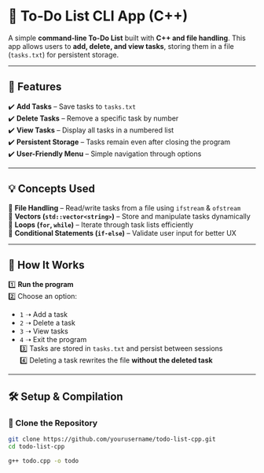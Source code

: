 # 📝 To-Do List CLI App (C++)
A simple **command-line To-Do List** built with **C++ and file handling**. This app allows users to **add, delete, and view tasks**, storing them in a file (`tasks.txt`) for persistent storage.

---

## 🚀 Features
✔️ **Add Tasks** – Save tasks to `tasks.txt`  
✔️ **Delete Tasks** – Remove a specific task by number  
✔️ **View Tasks** – Display all tasks in a numbered list  
✔️ **Persistent Storage** – Tasks remain even after closing the program  
✔️ **User-Friendly Menu** – Simple navigation through options  

---

## 💡 Concepts Used
🔹 **File Handling** – Read/write tasks from a file using `ifstream` & `ofstream`  
🔹 **Vectors (`std::vector<string>`)** – Store and manipulate tasks dynamically  
🔹 **Loops (`for`, `while`)** – Iterate through task lists efficiently  
🔹 **Conditional Statements (`if-else`)** – Validate user input for better UX  

---

## 📜 How It Works
1️⃣ **Run the program**  
2️⃣ Choose an option:  
   - `1` ➝ Add a task  
   - `2` ➝ Delete a task  
   - `3` ➝ View tasks  
   - `4` ➝ Exit the program  
3️⃣ Tasks are stored in `tasks.txt` and persist between sessions  
4️⃣ Deleting a task rewrites the file **without the deleted task**  

---

## 🛠 Setup & Compilation
### **🔹 Clone the Repository**
```sh
git clone https://github.com/yourusername/todo-list-cpp.git
cd todo-list-cpp

g++ todo.cpp -o todo

